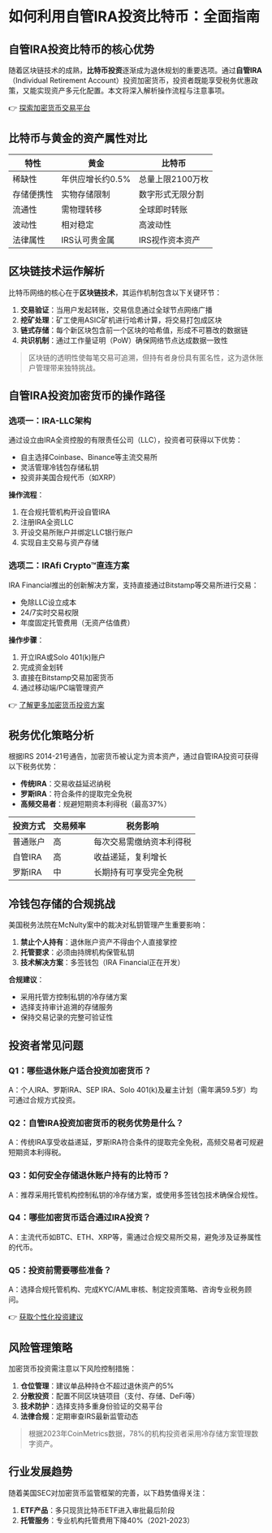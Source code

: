 # 如何利用自管IRA投资比特币：全面指南

## 自管IRA投资比特币的核心优势
随着区块链技术的成熟，**比特币投资**逐渐成为退休规划的重要选项。通过**自管IRA**（Individual Retirement Account）投资加密货币，投资者既能享受税务优惠政策，又能实现资产多元化配置。本文将深入解析操作流程与注意事项。

👉 [探索加密货币交易平台](https://bit.ly/okx_welcome)

## 比特币与黄金的资产属性对比

| 特性            | 黄金                          | 比特币                          |
|-----------------|-------------------------------|-------------------------------|
| 稀缺性          | 年供应增长约0.5%              | 总量上限2100万枚              |
| 存储便携性      | 实物存储限制                  | 数字形式无限分割              |
| 流通性          | 需物理转移                    | 全球即时转账                  |
| 波动性          | 相对稳定                      | 高波动性                      |
| 法律属性        | IRS认可贵金属                 | IRS视作资本资产               |

## 区块链技术运作解析
比特币网络的核心在于**区块链技术**，其运作机制包含以下关键环节：

1. **交易验证**：当用户发起转账，交易信息通过全球节点网络广播
2. **挖矿处理**：矿工使用ASIC矿机进行哈希计算，将交易打包成区块
3. **链式存储**：每个新区块包含前一个区块的哈希值，形成不可篡改的数据链
4. **共识机制**：通过工作量证明（PoW）确保网络节点达成数据一致性

> 区块链的透明性使每笔交易可追溯，但持有者身份具有匿名性，这为退休账户管理带来独特挑战。

## 自管IRA投资加密货币的操作路径

### 选项一：IRA-LLC架构
通过设立由IRA全资控股的有限责任公司（LLC），投资者可获得以下优势：

- 自主选择Coinbase、Binance等主流交易所
- 灵活管理冷钱包存储私钥
- 投资非美国合规代币（如XRP）

**操作流程**：
1. 在合规托管机构开设自管IRA
2. 注册IRA全资LLC
3. 开设交易所账户并绑定LLC银行账户
4. 实现自主交易与资产存储

### 选项二：IRAfi Crypto™直连方案
IRA Financial推出的创新解决方案，支持直接通过Bitstamp等交易所进行交易：

- 免除LLC设立成本
- 24/7实时交易权限
- 年度固定托管费用（无资产估值费）

**操作步骤**：
1. 开立IRA或Solo 401(k)账户
2. 完成资金划转
3. 直接在Bitstamp交易加密货币
4. 通过移动端/PC端管理资产

👉 [了解更多加密货币投资方案](https://bit.ly/okx_welcome)

## 税务优化策略分析
根据IRS 2014-21号通告，加密货币被认定为资本资产，通过自管IRA投资可获得以下税务优势：

- **传统IRA**：交易收益延迟纳税
- **罗斯IRA**：符合条件的提取完全免税
- **高频交易者**：规避短期资本利得税（最高37%）

| 投资方式       | 交易频率 | 税务影响                  |
|----------------|----------|---------------------------|
| 普通账户       | 高       | 每次交易需缴纳资本利得税  |
| 自管IRA        | 高       | 收益递延，复利增长        |
| 罗斯IRA        | 中       | 长期持有可享受完全免税      |

## 冷钱包存储的合规挑战
美国税务法院在McNulty案中的裁决对私钥管理产生重要影响：

1. **禁止个人持有**：退休账户资产不得由个人直接掌控
2. **托管要求**：必须由持牌机构保管私钥
3. **技术解决方案**：多签钱包（IRA Financial正在开发）

**合规建议**：
- 采用托管方控制私钥的冷存储方案
- 选择支持审计追溯的存储服务
- 保持交易记录的完整可验证性

## 投资者常见问题

### Q1：哪些退休账户适合投资加密货币？
A：个人IRA、罗斯IRA、SEP IRA、Solo 401(k)及雇主计划（需年满59.5岁）均可通过合规方式投资。

### Q2：自管IRA投资加密货币的税务优势是什么？
A：传统IRA享受收益递延，罗斯IRA符合条件的提取完全免税，高频交易者可规避短期资本利得税。

### Q3：如何安全存储退休账户持有的比特币？
A：推荐采用托管机构控制私钥的冷存储方案，或使用多签钱包技术确保合规性。

### Q4：哪些加密货币适合通过IRA投资？
A：主流代币如BTC、ETH、XRP等，需通过合规交易所交易，避免涉及证券属性的代币。

### Q5：投资前需要哪些准备？
A：选择合规托管机构、完成KYC/AML审核、制定投资策略、咨询专业税务顾问。

👉 [获取个性化投资建议](https://bit.ly/okx_welcome)

## 风险管理策略
加密货币投资需注意以下风险控制措施：

1. **仓位管理**：建议单品种持仓不超过退休资产的5%
2. **分散投资**：配置不同区块链项目（支付、存储、DeFi等）
3. **技术防护**：选择支持多重身份验证的交易平台
4. **法律合规**：定期审查IRS最新监管动态

> 根据2023年CoinMetrics数据，78%的机构投资者采用冷存储方案管理数字资产。

## 行业发展趋势
随着美国SEC对加密货币监管框架的完善，以下趋势值得关注：

1. **ETF产品**：多只现货比特币ETF进入审批最后阶段
2. **托管服务**：专业机构托管费用下降40%（2021-2023）